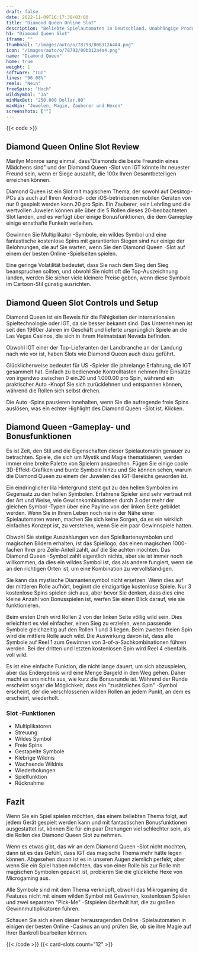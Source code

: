 ```yaml
---
draft: false
date: 2022-11-09T16:17:38+03:00
title: "Diamond Queen Online Slot"
description: "Beliebte Spielautomaten in Deutschland. Unabhängige Produktbewertungen und exklusive Anmeldeangebote. Jetzt spielen!"
h1: "Diamond Queen Slot"
iframe: ""
thumbnail: "/images/auto/o/78793/00B312A4A4.png"
icon: "/images/auto/o/78793/00b312a4a4.png"
name: "Diamond Queen"
home: true
weight: 1
software: "IGT"
lines: "96.08%"
reels: "Nein"
freeSpins: "Hoch"
wildSymbol: "Ja"
minMaxBet: "250.000 Dollar.00"
maxWin: "Juwelen, Magie, Zauberer und Hexen"
screenshots: [""]
---
```


{{< code >}}<h2>Diamond Queen Online Slot Review</h2><p>Marilyn Monroe sang einmal, dass"Diamonds die beste Freundin eines Mädchens sind" und der Diamond Queen -Slot von IGT könnte Ihr neuester Freund sein, wenn er Siege auszahlt, die 100x Ihren Gesamtbeteiligen erreichen können.</p><p>Diamond Queen ist ein Slot mit magischem Thema, der sowohl auf Desktop-PCs als auch auf Ihren Android- oder iOS-betriebenen mobilen Geräten von nur 0 gespielt werden kann.20 pro Spin. Ein Zauberer, sein Lehrling und die wertvollen Juwelen können alle über die 5 Rollen dieses 20-beobachteten Slot landen, und es verfügt über einige Bonusfunktionen, die dem Gameplay einige ernsthafte Funkeln verleihen.</p><p>Gewinnen Sie Multiplikator -Symbole, ein wildes Symbol und eine fantastische kostenlose Spins mit garantierten Siegen sind nur einige der Belohnungen, die auf Sie warten, wenn Sie den Diamond Queen -Slot auf einem der besten Online -Spielseiten spielen.</p><p>Eine geringe Volatilität bedeutet, dass Sie nach dem Sieg den Sieg beanspruchen sollten, und obwohl Sie nicht oft die Top-Auszeichnung landen, werden Sie sicher viele kleinere Preise geben, wenn diese Symbole im Cartoon-Stil günstig ausrichten.</p><h2>Diamond Queen Slot Controls und Setup</h2><p>Diamond Queen ist ein Beweis für die Fähigkeiten der internationalen Spieltechnologie oder IGT, da sie besser bekannt sind. Das Unternehmen ist seit den 1960er Jahren im Geschäft und lieferte ursprünglich Spiele an die Las Vegas Casinos, die sich in ihrem Heimatstaat Nevada befinden.</p><p>Obwohl IGT einer der Top-Lieferanten der Landbranche an der Landung nach wie vor ist, haben Slots wie Diamond Queen auch dazu geführt.</p><p>Glücklicherweise bedeutet für US -Spieler die jahrelange Erfahrung, die IGT gesammelt hat. Einfach zu bedienende Kontrolltasten nehmen Ihre Einsätze von irgendwo zwischen 0 ein.20 und 1.000.00 pro Spin, während ein praktischer Auto -Knopf Sie sich zurücklehnen und entspannen können, während die Rollen sich selbst drehen.</p><p>Die Auto -Spins pausieren innehalten, wenn Sie die aufregende freie Spins auslösen, was ein echter Highlight des Diamond Queen -Slot ist. Klicken.</p><h2>Diamond Queen -Gameplay- und Bonusfunktionen</h2><p>Es ist Zeit, den Stil und die Eigenschaften dieser Spielautomatin genauer zu betrachten. Spiele, die sich um Mystik und Magie thematisieren, werden immer eine breite Palette von Spielern ansprechen. Fügen Sie einige coole 3D-Effekt-Grafiken und bunte Symbole hinzu und Sie können sehen, warum die Diamond Queen zu einem der Juwelen des IGT-Bereichs geworden ist.</p><p>Ein eindringlicher lila Hintergrund steht gut zu den hellen Symbolen im Gegensatz zu den hellen Symbolen. Erfahrene Spieler sind sehr vertraut mit der Art und Weise, wie Gewinnkombinationen durch 3 oder mehr der gleichen Symbol -Typen über eine Payline von der linken Seite gebildet werden. Wenn Sie in Ihrem Leben noch nie in der Nähe einer Spielautomaten waren, machen Sie sich keine Sorgen, da es ein wirklich einfaches Konzept ist, zu verstehen, wenn Sie ein paar Gewinnspiele hatten.</p><p>Obwohl Sie stetige Auszahlungen von den Spielkartensymbolen und magischen Bildern erhalten, ist das Spiellogo, das einen magischen 1000-fachen Ihrer pro Zeile-Anteil zahlt, auf die Sie achten möchten. Das Diamond Queen -Symbol zahlt eigentlich nichts, aber sie ist immer noch willkommen, da dies ein wildes Symbol ist, das als andere fungiert, wenn sie an den richtigen Orten ist, um eine Kombination zu vervollständigen.</p><p>Sie kann das mystische Diamantensymbol nicht ersetzen. Wenn dies auf der mittleren Rolle aufhört, beginnt die einzigartige kostenlose Spiele. Nur 3 kostenlose Spins spielen sich aus, aber bevor Sie denken, dass dies eine kleine Anzahl von Bonusspielen ist, werfen Sie einen Blick darauf, wie sie funktionieren.</p><p>Beim ersten Dreh wird Rollen 2 von der linken Seite völlig wild sein. Dies erleichtert es viel einfacher, einen Sieg zu erzielen, wenn passende Symbole gleichzeitig auf den Rollen 1 und 3 liegen. Beim zweiten freien Spin wird die mittlere Rolle auch wild. Die Auswirkung davon ist, dass alle Symbole auf Reel 1 zum Gewinnen von 3-of-a-Sachkombinationen führen werden. Bei der dritten und letzten kostenlosen Spin wird Reel 4 ebenfalls voll wild.</p><p>Es ist eine einfache Funktion, die nicht lange dauert, um sich abzuspielen, aber das Endergebnis wird eine Menge Bargeld in den Weg gehen. Daher macht es uns nichts aus, wie kurz die Bonusrunde ist. Während der Runde erscheint sogar die Möglichkeit, dass ein "zusätzliches Spin" -Symbol erscheint, der die verschlossenen wilden Rollen an jedem Punkt, an dem es erscheint, wiederholt.</p><h3>
Slot -Funktionen</h3><ul>
<li></span>
Multiplikatoren</li>
<li></span>
Streuung</li>
<li></span>
Wildes Symbol</li>
<li></span>
Freie Spins</li>
<li></span>
Gestapelte Symbole</li>
<li></span>
Klebrige Wildnis</li>
<li></span>
Wachsende Wildnis</li>
<li></span>
Wiederholungen</li>
<li></span>
Spielfunktion</li>
<li></span>
Rücknahme</li></ul><h2>Fazit</h2><p>Wenn Sie ein Spiel spielen möchten, das einem beliebten Thema folgt, auf jedem Gerät gespielt werden kann und mit fantastischen Bonusfunktionen ausgestattet ist, können Sie für ein paar Drehungen viel schlechter sein, als die Rollen des Diamond Queen Slot zu nehmen.</p><p>Wenn es etwas gibt, das wir an dem Diamond Queen -Slot nicht mochten, dann ist es das Gefühl, dass IGT das magische Thema mehr hätte legen können. Abgesehen davon ist es in unseren Augen ziemlich perfekt, aber wenn Sie ein Spiel haben möchten, das von einer Rolle bis zur Rolle mit magischen Symbolen gepackt ist, probieren Sie die glückliche Hexe von Microgaming aus.</p><p>Alle Symbole sind mit dem Thema verknüpft, obwohl das Mikrogaming die Features nicht mit einem wilden Symbol mit Gewinnen, kostenlosen Spielen und zwei separaten "Pick-Me" -Stspielen überholt hat, die zu großen Gewinnmultiplikatoren führen.</p><p>Schauen Sie sich einen dieser herausragenden Online -Spielautomaten in einigen der besten Online -Casinos an und prüfen Sie, ob sie ihre Magie auf Ihrer Bankroll bearbeiten können.</p>{{< /code >}}
 {{< card-slots count="12" >}}